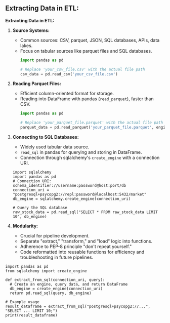 ## **Extracting Data in ETL:**

**Extracting Data in ETL:**

1. **Source Systems:**
   - Common sources: CSV, parquet, JSON, SQL databases, APIs, data lakes.
   - Focus on tabular sources like parquet files and SQL databases.
     ```python
     import pandas as pd

     # Replace 'your_csv_file.csv' with the actual file path
     csv_data = pd.read_csv('your_csv_file.csv')
     ```

2. **Reading Parquet Files:**
   - Efficient column-oriented format for storage.
   - Reading into DataFrame with pandas (`read_parquet`), faster than CSV.
     ```python
     import pandas as pd

     # Replace 'your_parquet_file.parquet' with the actual file path
     parquet_data = pd.read_parquet('your_parquet_file.parquet', engine='fastparquet')
     ```

3. **Connecting to SQL Databases:**
   - Widely used tabular data source.
   - `read_sql` in pandas for querying and storing in DataFrame.
   - Connection through sqlalchemy's `create_engine` with a connection URI.
   ```
   import sqlalchemy
   import pandas as pd
   # Connection URI:
   schema_identifier://username:password@host:port/db
   connection_uri = "postgresql+psycopg2://repl:password@localhost:5432/market"
   db_engine = sqlalchemy.create_engine(connection_uri)
   ```
   ```
   # Query the SQL database
   raw_stock_data = pd.read_sql("SELECT * FROM raw_stock_data LIMIT 10", db_engine)
   ```
5. **Modularity:**
   - Crucial for pipeline development.
   - Separate "extract," "transform," and "load" logic into functions.
   - Adherence to PEP-8 principle "don't repeat yourself."
   - Code reformatted into reusable functions for efficiency and troubleshooting in future pipelines.
  ```
import pandas as pd
from sqlalchemy import create_engine

def extract_from_sql(connection_uri, query):
    # Create an engine, query data, and return DataFrame
    db_engine = create_engine(connection_uri)
    return pd.read_sql(query, db_engine)

# Example usage
result_dataframe = extract_from_sql("postgresql+psycopg2://...", "SELECT ... LIMIT 10;")
print(result_dataframe)
```
